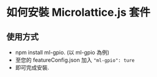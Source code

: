# 如何安裝 Microlattice.js 套件

## 使用方式
* npm install ml-gpio. (以 ml-gpio 為例)
* 至您的 featureConfig.json 加入 `"ml-gpio": ture`
* 即可完成安裝.